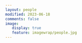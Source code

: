 ```yaml
---
layout: people
modified: 2023-06-18
comments: false
image:
   display: true
   feature: imagewrap/people.jpg
---
```


